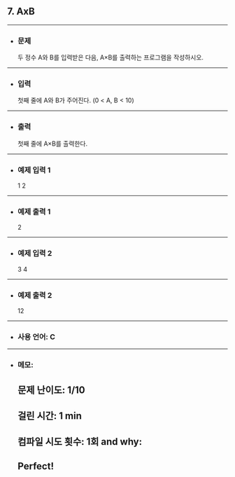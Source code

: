 ## 7. AxB

---

- ### 문제

  두 정수 A와 B를 입력받은 다음, A×B를 출력하는 프로그램을 작성하시오.
  
---


- ### 입력

  첫째 줄에 A와 B가 주어진다. (0 < A, B < 10)

---

- ### 출력

  첫째 줄에 A×B를 출력한다.

---
 
- ### 예제 입력 1 

  1 2

---

- ### 예제 출력 1 

  2

---

- ### 예제 입력 2 

  3 4

---

- ### 예제 출력 2

  12

---

- ### 사용 언어: C

---

- ### 메모:

  ## 문제 난이도: 1/10
  ## 걸린 시간: 1 min
  ## 컴파일 시도 횟수: 1회 and why:
  ## Perfect!
  

